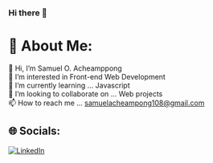 ### Hi there 👋
# 💫 About Me:
👋 Hi, I’m Samuel O. Acheamppong <br>👀 I’m interested in  Front-end Web Development<br>🌱 I’m currently learning ... Javascript<br>💞️ I’m looking to collaborate on ... Web projects<br>📫 How to reach me ... samuelacheampong108@gmail.com


## 🌐 Socials:
[![LinkedIn](https://img.shields.io/badge/LinkedIn-%230077B5.svg?logo=linkedin&logoColor=white)](https://linkedin.com/in/yawsamcode)
